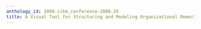 ```yaml
---
anthology_id: 2000.cikm_conference-2000.35
title: A Visual Tool for Structuring and Modeling Organizational Memories
---
```

